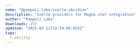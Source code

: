 ```yaml
---
name: "@pompeii-labs/svelte-obsidian"
description: "Svelte providers for Magma chat integration"
author: "Pompeii Labs"
downloads: 157
updated: "2025-03-11T19:59:08.053Z"
tags: 
  - utility
---
```

